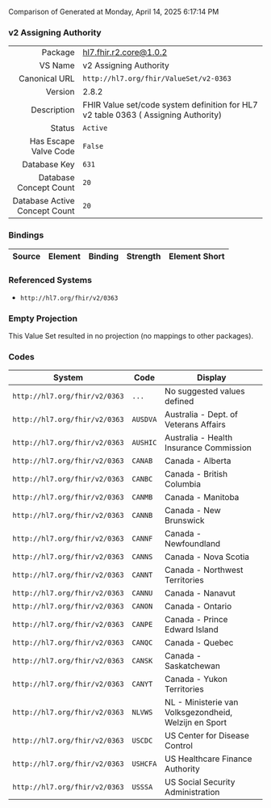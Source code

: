 Comparison of 
Generated at Monday, April 14, 2025 6:17:14 PM

### v2 Assigning Authority

|      |     |
| ---: | --- |
| Package | hl7.fhir.r2.core@1.0.2 |
| VS Name | v2 Assigning Authority |
| Canonical URL | `http://hl7.org/fhir/ValueSet/v2-0363` |
| Version | 2.8.2 |
| Description | FHIR Value set/code system definition for HL7 v2 table 0363 ( Assigning Authority) |
| Status | `Active` |
| Has Escape Valve Code | `False` |
| Database Key | `631` |
| Database Concept Count | `20` |
| Database Active Concept Count | `20` |
### Bindings

| Source | Element | Binding | Strength | Element Short |
| ------ | ------- | ------- | -------- | ------------- |

### Referenced Systems

* `http://hl7.org/fhir/v2/0363`
### Empty Projection

This Value Set resulted in no projection (no mappings to other packages).

### Codes

| System | Code | Display |
| ------ | ---- | ------- |
| `http://hl7.org/fhir/v2/0363` | `...` | No suggested values defined |
| `http://hl7.org/fhir/v2/0363` | `AUSDVA` | Australia - Dept. of Veterans Affairs |
| `http://hl7.org/fhir/v2/0363` | `AUSHIC` | Australia - Health Insurance Commission |
| `http://hl7.org/fhir/v2/0363` | `CANAB` | Canada - Alberta |
| `http://hl7.org/fhir/v2/0363` | `CANBC` | Canada - British Columbia |
| `http://hl7.org/fhir/v2/0363` | `CANMB` | Canada - Manitoba |
| `http://hl7.org/fhir/v2/0363` | `CANNB` | Canada - New Brunswick |
| `http://hl7.org/fhir/v2/0363` | `CANNF` | Canada - Newfoundland |
| `http://hl7.org/fhir/v2/0363` | `CANNS` | Canada - Nova Scotia |
| `http://hl7.org/fhir/v2/0363` | `CANNT` | Canada - Northwest Territories |
| `http://hl7.org/fhir/v2/0363` | `CANNU` | Canada - Nanavut |
| `http://hl7.org/fhir/v2/0363` | `CANON` | Canada - Ontario |
| `http://hl7.org/fhir/v2/0363` | `CANPE` | Canada - Prince Edward Island |
| `http://hl7.org/fhir/v2/0363` | `CANQC` | Canada - Quebec |
| `http://hl7.org/fhir/v2/0363` | `CANSK` | Canada - Saskatchewan |
| `http://hl7.org/fhir/v2/0363` | `CANYT` | Canada - Yukon Territories |
| `http://hl7.org/fhir/v2/0363` | `NLVWS` | NL - Ministerie van Volksgezondheid, Welzijn en Sport |
| `http://hl7.org/fhir/v2/0363` | `USCDC` | US Center for Disease Control |
| `http://hl7.org/fhir/v2/0363` | `USHCFA` | US Healthcare Finance Authority |
| `http://hl7.org/fhir/v2/0363` | `USSSA` | US Social Security Administration |
